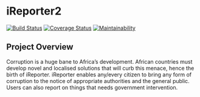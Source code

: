 # iReporter2

[![Build Status](https://travis-ci.com/HabibSentongo/iReporter2.svg?branch=feature)](https://travis-ci.com/HabibSentongo/iReporter2)        [![Coverage Status](https://coveralls.io/repos/github/HabibSentongo/iReporter2/badge.svg?branch=feature)](https://coveralls.io/github/HabibSentongo/iReporter2?branch=feature)      [![Maintainability](https://api.codeclimate.com/v1/badges/e58dcbe4f07898eb7ce0/maintainability)](https://codeclimate.com/github/HabibSentongo/iReporter2/maintainability)

## Project Overview
Corruption is a huge bane to Africa’s development. African countries must develop novel and localised solutions that will curb this menace, hence the birth of iReporter.
iReporter enables any/every citizen to bring any form of corruption to the notice of appropriate authorities and the general public. Users can also report on things that needs government intervention.